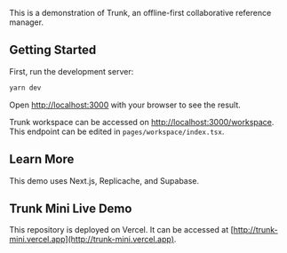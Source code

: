 This is a demonstration of Trunk, an offline-first collaborative reference manager.

## Getting Started

First, run the development server:

```bash
yarn dev
```

Open [http://localhost:3000](http://localhost:3000) with your browser to see the result.

Trunk workspace can be accessed on [http://localhost:3000/workspace](http://localhost:3000/workspace). This endpoint can be edited in `pages/workspace/index.tsx`.

## Learn More

This demo uses Next.js, Replicache, and Supabase.

## Trunk Mini Live Demo

This repository is deployed on Vercel. It can be accessed at [http://trunk-mini.vercel.app](http://trunk-mini.vercel.app).

